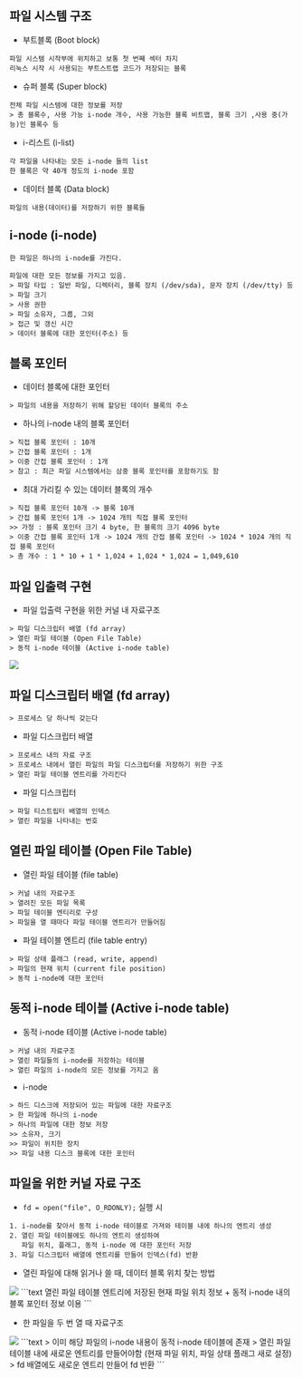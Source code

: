 ## 파일 시스템 구조
- 부트블록 (Boot block)
```text
파일 시스템 시작부에 위치하고 보통 첫 번째 섹터 차지
리눅스 시작 시 사용되는 부트스트랩 코드가 저장되는 블록
```
- 슈퍼 블록 (Super block)
```text
전체 파일 시스템에 대한 정보를 저장
> 총 블록수, 사용 가능 i-node 개수, 사용 가능한 블록 비트맵, 블록 크기 ,사용 중(가능)인 블록수 등
```
- i-리스트 (i-list)
```text
각 파일을 나타내는 모든 i-node 들의 list
한 블록은 약 40개 정도의 i-node 포함
```
- 데이터 블록 (Data block)
```text
파일의 내용(데이터)를 저장하기 위한 블록들
```

## i-node (i-node)
```text
한 파일은 하나의 i-node를 가진다.
```
```text
파일에 대한 모든 정보를 가지고 있음.
> 파일 타입 : 일반 파일, 디렉터리, 블록 장치 (/dev/sda), 문자 장치 (/dev/tty) 등
> 파일 크기
> 사용 권한
> 파일 소유자, 그룹, 그외
> 접근 및 갱신 시간
> 데이터 블록에 대한 포인터(주소) 등
``` 

## 블록 포인터
- 데이터 블록에 대한 포인터
```text
> 파일의 내용을 저장하기 위해 할당된 데이터 블록의 주소
```
- 하나의 i-node 내의 블록 포인터
```text
> 직접 블록 포인터 : 10개
> 간접 블록 포인터 : 1개
> 이중 간접 블록 포인터 : 1개
> 참고 : 최근 파일 시스템에서는 삼중 블록 포인터를 포함하기도 함
```
- 최대 가리킬 수 있는 데이터 블록의 개수
```text
> 직접 블록 포인터 10개 -> 블록 10개
> 간접 블록 포인터 1개 -> 1024 개의 직접 블록 포인터
>> 가정 : 블록 포인터 크기 4 byte, 한 블록의 크기 4096 byte
> 이중 간접 블록 포인터 1개 -> 1024 개의 간접 블록 포인터 -> 1024 * 1024 개의 직접 블록 포인터
> 총 개수 : 1 * 10 + 1 * 1,024 + 1,024 * 1,024 = 1,049,610
```

## 파일 입출력 구현 
- 파일 입출력 구현을 위한 커널 내 자료구조
```text
> 파일 디스크립터 배열 (fd array)
> 열린 파일 테이블 (Open File Table)
> 동적 i-node 테이블 (Active i-node table)
```
<img src="https://github.com/choisimo/document/assets/150008602/b173b661-0b1e-4b28-935e-07550c2b4a5e">

## 파일 디스크립터 배열 (fd array)
```text
> 프로세스 당 하나씩 갖는다
```
- 파일 디스크립터 배열
```text
> 프로세스 내의 자료 구조
> 프로세스 내에서 열린 파일의 파일 디스크립터를 저장하기 위한 구조
> 열린 파일 테이블 엔트리를 가리킨다
```
- 파일 디스크립터
```text
> 파일 티스트립터 배열의 인덱스
> 열린 파일을 나타내는 번호
```

## 열린 파일 테이블 (Open File Table)
- 열린 파일 테이블 (file table)
```
> 커널 내의 자료구조
> 열려진 모든 파일 목록
> 파일 테이블 엔티리로 구성
> 파일을 열 때마다 파일 테이블 엔트리가 만들어짐
```
- 파일 테이블 엔트리 (file table entry)
```text
> 파일 상태 플래그 (read, write, append)
> 파일의 현재 위치 (current file position)
> 동적 i-node에 대한 포인터
```
## 동적 i-node 테이블 (Active i-node table)
- 동적 i-node 테이블 (Active i-node table)
```text
> 커널 내의 자료구조
> 열린 파일들의 i-node를 저장하는 테이블
> 열린 파일의 i-node의 모든 정보를 가지고 옴
```
- i-node
```text
> 하드 디스크에 저장되어 있는 파일에 대한 자료구조
> 한 파일에 하나의 i-node
> 하나의 파일에 대한 정보 저장
>> 소유자, 크기
>> 파일이 위치한 장치
>> 파일 내용 디스크 블록에 대한 포인터
```
## 파일을 위한 커널 자료 구조
- `fd = open("file", O_RDONLY);` 실행 시
```text
1. i-node를 찾아서 동적 i-node 테이블로 가져와 테이블 내에 하나의 엔트리 생성
2. 열린 파일 테이블에도 하나의 엔트리 생성하여 
   파일 위치, 플래그, 동적 i-node 에 대한 포인터 저장
3. 파일 디스크립터 배열에 엔트리를 만들어 인덱스(fd) 반환
```
- 열린 파일에 대해 읽거나 쓸 때, 데이터 블록 위치 찾는 방법
<img src="https://github.com/choisimo/document/assets/150008602/e2daa91a-309d-4cae-bf8c-e1cfe5dd2fda">
```text
열린 파일 테이블 엔트리에 저장된 
현재 파일 위치 정보 + 동적 i-node 내의 블록 포인터 정보 이용
```

- 한 파일을 두 번 열 때 자료구조
<img src="https://github.com/choisimo/document/assets/150008602/2cf6f1c4-dc75-4cd4-aac2-493ed0cda272">
```text
> 이미 해당 파일의 i-node 내용이 동적 i-node 테이블에 존재
> 열린 파일 테이블 내에 새로운 엔트리를 만들어야함 (현재 파일 위치, 파일 상태 플래그 새로 설정)
> fd 배열에도 새로운 엔트리 만들어 fd 반환
```

